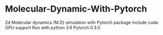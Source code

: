 # Molecular-Dynamic-With-Pytorch
2d Molecular dynamics (M.D) simulation with Pytorch package include cuda GPU support
Run with python 3.6 Pytorch 0.3.0
